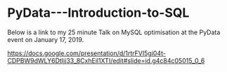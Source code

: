 # PyData---Introduction-to-SQL

Below is a link to my 25 minute Talk on MySQL optimisation at the PyData event on January 17, 2019.

https://docs.google.com/presentation/d/1rtrFVI5gi04t-CDPBW9dWLY6DtIjj33_8CxhEil1XTI/edit#slide=id.g4c84c05015_0_6
